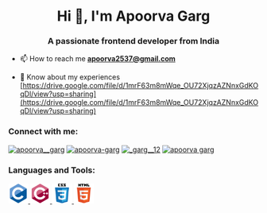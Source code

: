 <h1 align="center">Hi 👋, I'm Apoorva Garg</h1>
<h3 align="center">A passionate frontend developer from India</h3>

- 📫 How to reach me **apoorva2537@gmail.com**

- 📄 Know about my experiences [https://drive.google.com/file/d/1mrF63m8mWqe_OU72XjqzAZNnxGdKOqDl/view?usp=sharing](https://drive.google.com/file/d/1mrF63m8mWqe_OU72XjqzAZNnxGdKOqDl/view?usp=sharing)

<h3 align="left">Connect with me:</h3>
<p align="left">
<a href="https://twitter.com/apoorva__garg" target="blank"><img align="center" src="https://raw.githubusercontent.com/rahuldkjain/github-profile-readme-generator/master/src/images/icons/Social/twitter.svg" alt="apoorva__garg" height="30" width="40" /></a>
<a href="https://linkedin.com/in/apoorva-garg" target="blank"><img align="center" src="https://raw.githubusercontent.com/rahuldkjain/github-profile-readme-generator/master/src/images/icons/Social/linked-in-alt.svg" alt="apoorva-garg" height="30" width="40" /></a>
<a href="https://instagram.com/_garg__12" target="blank"><img align="center" src="https://raw.githubusercontent.com/rahuldkjain/github-profile-readme-generator/master/src/images/icons/Social/instagram.svg" alt="_garg__12" height="30" width="40" /></a>
<a href="https://www.youtube.com/c/apoorva garg" target="blank"><img align="center" src="https://raw.githubusercontent.com/rahuldkjain/github-profile-readme-generator/master/src/images/icons/Social/youtube.svg" alt="apoorva garg" height="30" width="40" /></a>
</p>

<h3 align="left">Languages and Tools:</h3>
<p align="left"> <a href="https://www.cprogramming.com/" target="_blank"> <img src="https://raw.githubusercontent.com/devicons/devicon/master/icons/c/c-original.svg" alt="c" width="40" height="40"/> </a> <a href="https://www.w3schools.com/cpp/" target="_blank"> <img src="https://raw.githubusercontent.com/devicons/devicon/master/icons/cplusplus/cplusplus-original.svg" alt="cplusplus" width="40" height="40"/> </a> <a href="https://www.w3schools.com/css/" target="_blank"> <img src="https://raw.githubusercontent.com/devicons/devicon/master/icons/css3/css3-original-wordmark.svg" alt="css3" width="40" height="40"/> </a> <a href="https://www.w3.org/html/" target="_blank"> <img src="https://raw.githubusercontent.com/devicons/devicon/master/icons/html5/html5-original-wordmark.svg" alt="html5" width="40" height="40"/> </a> </p>
